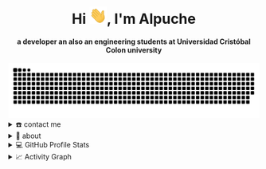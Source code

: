 <div align="center">
<h1 align="center">Hi <img width="35" src="https://github.com/1999AZZAR/1999AZZAR/blob/main/resources/img/waving.gif">, I'm Alpuche</h1>
<h4 align="center">a developer an also an engineering students at Universidad Cristóbal Colon university</h4>
</div>

<div align="center">
  <a href="https://1999azzar.github.io/1999AZZAR/">
  <img  src="https://github.com/1999AZZAR/1999AZZAR/blob/main/resources/img/grid-snake.svg"
       alt="snake" /></a>
</div>

<details>
  <summary>☎️ contact me</summary>
<div>
  <samp>
    <h2 align="center">😎 you can reach me by:</h2>
    <p align="center">
      <br/>
      <a href="https://www.linkedin.com/in/gerardo-alpuche-686b8a182/" target="blank"><img align="center"
         src="https://img.shields.io/badge/linkedin-%231DA1F2.svg?style=for-the-badge&logo=linkedin&logoColor=white"
         alt="alpuche" height="30"/></a>
      <a href="https://www.facebook.com/AlpucheG" target="blank"><img align="center"
         src="https://img.shields.io/badge/facebook-4267B2.svg?style=for-the-badge&logo=facebook&logoColor=white"
         alt="azzar" height="30"/></a>
      <a href="https://twitter.com/alpuchemad" target="blank"><img align="center"
         src="https://img.shields.io/badge/twitter-1DA1F2.svg?style=for-the-badge&logo=twitter&logoColor=white"
         alt="azzar" height="30"/></a>
      <br>
    </p>
  </samp>
</div>
</details>

<details>
  <summary>🧮 about</summary>
<div>
<h2 align="center">🧮 About this Account</h2>
 <p align="center">
  <a href="github.com/alpuchemad" target="blank"><img align="center" 
     src="https://badges.pufler.dev/visits/alpuchemad/alpuchemad?style=for-the-badge&color=e74c3c&logo=github&label=Spying+Counter"
     alt="spying counter" /></a>
  <a href="github.com/alpuchemad" target="blank"><img align="center" 
     src="https://badges.pufler.dev/years/alpuchemad/?style=for-the-badge&color=27a4fb&logo=github&label=Account+Age"
     alt="account age" /></a>
  </p>
  <p align="center">
  <a href="github.com/alpuchemad" target="blank"><img align="center" 
     src="https://badges.pufler.dev/updated/alpuchemad/alpuchemad?style=for-the-badge&color=ff00b4&logo=github&label=Profile+Updated"
     alt="updated" /></a>
  <a href="github.com/alpuchemad" target="blank"><img align="center" 
     src="https://badges.pufler.dev/repos/alpuchemad/?style=for-the-badge&color=251ee7&logo=github&label=Public+Repos"
     alt="repos" /></a>
 </p>
</div>
</details>

<details> 
  <summary>💻 GitHub Profile Stats</summary>
  <div>
    <h2 align="center"> 📊 Github stats </h2>
      <br/>
        <p align="center">
          <a href="https://github.com/alpuchemad/">
          <img width="49.5%" src="https://github-readme-stats.vercel.app/api?username=alpuchemad&show_icons=true&theme=gruvbox&hide_border=true" />
          <img width="49.5%" src="https://github-readme-streak-stats.herokuapp.com/?user=alpuchemad&theme=gruvbox&hide_border=true" />
          </a>
       </p>
     <br>
  </div>    
</details>

<details>
  <summary>📈 Activity Graph</summary>
  <br/>
  <h2 align="center"> my current activity </h2>
<a href="https://github.com/ashutosh00710/github-readme-activity-graph"><img alt="alpuche's Activity Graph" src="https://activity-graph.herokuapp.com/graph/?username=alpuchemad&bg_color=000&color=fff&line=00E676&point=fff&hide_border=true" /></a>
</details>
